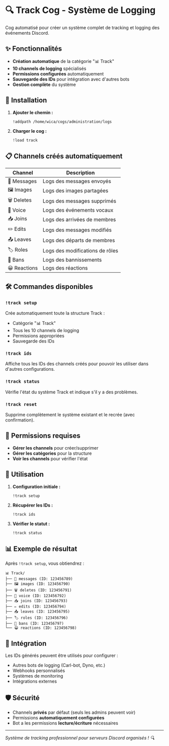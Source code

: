 # 🔍 Track Cog - Système de Logging

Cog automatisé pour créer un système complet de tracking et logging des événements Discord.

## ✨ Fonctionnalités

- **Création automatique** de la catégorie "📊 Track"
- **10 channels de logging** spécialisés
- **Permissions configurées** automatiquement
- **Sauvegarde des IDs** pour intégration avec d'autres bots
- **Gestion complète** du système

## 🚀 Installation

1. **Ajouter le chemin :**
   ```
   !addpath /home/wica/cogs/administration/logs
   ```

2. **Charger le cog :**
   ```
   !load track
   ```

## 📋 Channels créés automatiquement

| Channel | Description |
|---------|-------------|
| 💬 Messages | Logs des messages envoyés |
| 🖼️ Images | Logs des images partagées |
| 🗑️ Deletes | Logs des messages supprimés |
| 🎤 Voice | Logs des événements vocaux |
| 📥 Joins | Logs des arrivées de membres |
| ✏️ Edits | Logs des messages modifiés |
| 📤 Leaves | Logs des départs de membres |
| 🏷️ Roles | Logs des modifications de rôles |
| 🔨 Bans | Logs des bannissements |
| 😀 Reactions | Logs des réactions |

## 🛠️ Commandes disponibles

### `!track setup`
Crée automatiquement toute la structure Track :
- Catégorie "📊 Track"
- Tous les 10 channels de logging
- Permissions appropriées
- Sauvegarde des IDs

### `!track ids`
Affiche tous les IDs des channels créés pour pouvoir les utiliser dans d'autres configurations.

### `!track status`
Vérifie l'état du système Track et indique s'il y a des problèmes.

### `!track reset`
Supprime complètement le système existant et le recrée (avec confirmation).

## 🔧 Permissions requises

- **Gérer les channels** pour créer/supprimer
- **Gérer les catégories** pour la structure
- **Voir les channels** pour vérifier l'état

## 🎯 Utilisation

1. **Configuration initiale :**
   ```
   !track setup
   ```

2. **Récupérer les IDs :**
   ```
   !track ids
   ```

3. **Vérifier le statut :**
   ```
   !track status
   ```

## 📊 Exemple de résultat

Après `!track setup`, vous obtiendrez :
```
📊 Track/
├── 💬 messages (ID: 123456789)
├── 🖼️ images (ID: 123456790)
├── 🗑️ deletes (ID: 123456791)
├── 🎤 voice (ID: 123456792)
├── 📥 joins (ID: 123456793)
├── ✏️ edits (ID: 123456794)
├── 📤 leaves (ID: 123456795)
├── 🏷️ roles (ID: 123456796)
├── 🔨 bans (ID: 123456797)
└── 😀 reactions (ID: 123456798)
```

## 🔗 Intégration

Les IDs générés peuvent être utilisés pour configurer :
- Autres bots de logging (Carl-bot, Dyno, etc.)
- Webhooks personnalisés
- Systèmes de monitoring
- Intégrations externes

## 🛡️ Sécurité

- Channels **privés** par défaut (seuls les admins peuvent voir)
- Permissions **automatiquement configurées**
- Bot a les permissions **lecture/écriture** nécessaires

---
*Système de tracking professionnel pour serveurs Discord organisés ! 🔍* 
